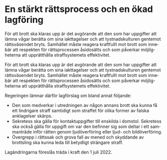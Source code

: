 # En stärkt rättsprocess och en ökad lagföring

För att brott ska klaras upp är det avgörande att den som har upp­gifter att lämna vågar berätta om sina iakt­tagelser och att tystnads­kulturen gentemot rätts­väsendet bryts. Samhället måste reagera kraft­fullt mot brott som inne­bär att respek­ten för rätts­processen åsido­sätts och som påverkar möjlig­heterna att upp­rätthålla straff­systemets effekti­vitet.

För att brott ska klaras upp är det avgörande att den som har upp­gifter att lämna vågar berätta om sina iakt­tagelser och att tystnads­kulturen gentemot rätts­väsendet bryts. Samhället måste reagera kraft­fullt mot brott som inne­bär att respek­ten för rätts­processen åsido­sätts och som påverkar möjlig­heterna att upp­rätthålla straff­systemets effekti­vitet.

Regeringen lämnar därför lag­förslag om bland annat följande:

* Den som medverkar i utred­ningen av någon annans brott ska kunna få ett lind­rigare straff samtidigt som straffet för olika former av falska ankla­gelser skärps.
* Sekretess ska gälla för kontakt­upp­gifter till enskilda i domstol. Sekretess ska också gälla för uppgift om var den befinner sig som deltar i ett sam­man­träde inför rätten genom ljud­över­föring eller ljud- och bild­överföring.
* Övergrepp i rätts­sak och grova fall av mened och skyd­dande av brottsling ska kunna leda till betyd­ligt strängare straff.

Lagändringarna föreslås träda i kraft den 1 juli 2022.
